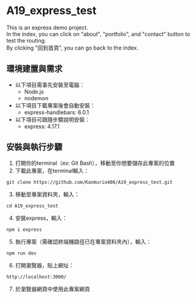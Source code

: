 # A19_express_test
This is an express demo project.  
In the index, you can click on "about", "portfolio", and "contact" button to test the routing.  
By clicking "回到首頁", you can go back to the index.

## 環境建置與需求
* 以下項目需事先安裝至電腦：
  * Node.js
  * nodemon
* 以下項目下載專案後會自動安裝：
  * express-handlebars: 6.0.1
* 以下項目可跟隨步驟說明安裝：
  * express: 4.17.1

## 安裝與執行步驟
1. 打開你的terminal（ex: Git Bash），移動至你想要儲存此專案的位置
2. 下載此專案，在terminal輸入：
```
git clone https://github.com/Kanmurio406/A19_express_test.git
```
3. 移動至專案資料夾，輸入：
```
cd A19_express_test
```
4. 安裝express，輸入：
```
npm i express
```
5. 執行專案（需確認終端機路徑已在專案資料夾內），輸入：
```
npm run dev
```
6. 打開瀏覽器，貼上網址：
```
http://localhost:3000/
```
7. 於瀏覽器網頁中使用此專案網頁
